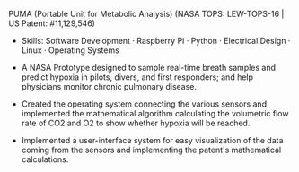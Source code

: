 PUMA (Portable Unit for Metabolic Analysis) (NASA TOPS: LEW-TOPS-16 | US Patent: #11,129,546)
- Skills: Software Development · Raspberry Pi · Python · Electrical Design · Linux · Operating Systems


- A NASA Prototype designed to sample real-time breath samples and predict hypoxia in pilots, divers, and first responders; and help physicians monitor chronic pulmonary disease. 
- Created the operating system connecting the various sensors and implemented the mathematical algorithm calculating the volumetric flow rate of CO2 and O2 to show whether hypoxia will be reached.
- Implemented a user-interface system for easy visualization of the data coming from the sensors and implementing the patent's mathematical calculations.
